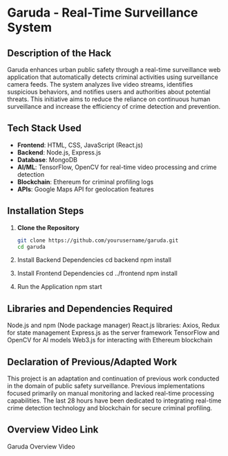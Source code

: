 # Garuda - Real-Time Surveillance System

## Description of the Hack
Garuda enhances urban public safety through a real-time surveillance web application that automatically detects criminal activities using surveillance camera feeds. The system analyzes live video streams, identifies suspicious behaviors, and notifies users and authorities about potential threats. This initiative aims to reduce the reliance on continuous human surveillance and increase the efficiency of crime detection and prevention.

## Tech Stack Used
- **Frontend**: HTML, CSS, JavaScript (React.js)
- **Backend**: Node.js, Express.js
- **Database**: MongoDB
- **AI/ML**: TensorFlow, OpenCV for real-time video processing and crime detection
- **Blockchain**: Ethereum for criminal profiling logs
- **APIs**: Google Maps API for geolocation features

## Installation Steps
1. **Clone the Repository**
   ```bash
   git clone https://github.com/yourusername/garuda.git
   cd garuda

2. Install Backend Dependencies
  cd backend
  npm install

3. Install Frontend Dependencies
  cd ../frontend
  npm install

4. Run the Application
npm start

## Libraries and Dependencies Required
Node.js and npm (Node package manager)
React.js libraries: Axios, Redux for state management
Express.js as the server framework
TensorFlow and OpenCV for AI models
Web3.js for interacting with Ethereum blockchain

## Declaration of Previous/Adapted Work
This project is an adaptation and continuation of previous work conducted in the domain of public safety surveillance. Previous implementations focused primarily on manual monitoring and lacked real-time processing capabilities. The last 28 hours have been dedicated to integrating real-time crime detection technology and blockchain for secure criminal profiling.

## Overview Video Link
Garuda Overview Video

